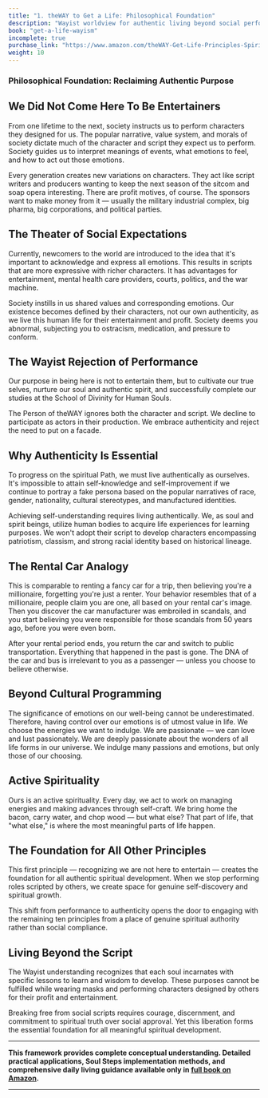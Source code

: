 ```yaml
---
title: "1. theWAY to Get a Life: Philosophical Foundation"
description: "Wayist worldview for authentic living beyond social performance"
book: "get-a-life-wayism"
incomplete: true
purchase_link: "https://www.amazon.com/theWAY-Get-Life-Principles-Spirit-ebook/dp/B0DR9YWPCC/"
weight: 10
---
```


### Philosophical Foundation: Reclaiming Authentic Purpose


## We Did Not Come Here To Be Entertainers

From one lifetime to the next, society instructs us to perform characters they designed for us. The popular narrative, value system, and morals of society dictate much of the character and script they expect us to perform. Society guides us to interpret meanings of events, what emotions to feel, and how to act out those emotions.

Every generation creates new variations on characters. They act like script writers and producers wanting to keep the next season of the sitcom and soap opera interesting. There are profit motives, of course. The sponsors want to make money from it — usually the military industrial complex, big pharma, big corporations, and political parties.

## The Theater of Social Expectations

Currently, newcomers to the world are introduced to the idea that it's important to acknowledge and express all emotions. This results in scripts that are more expressive with richer characters. It has advantages for entertainment, mental health care providers, courts, politics, and the war machine.

Society instills in us shared values and corresponding emotions. Our existence becomes defined by their characters, not our own authenticity, as we live this human life for their entertainment and profit. Society deems you abnormal, subjecting you to ostracism, medication, and pressure to conform.

## The Wayist Rejection of Performance

Our purpose in being here is not to entertain them, but to cultivate our true selves, nurture our soul and authentic spirit, and successfully complete our studies at the School of Divinity for Human Souls.

The Person of theWAY ignores both the character and script. We decline to participate as actors in their production. We embrace authenticity and reject the need to put on a facade.

## Why Authenticity Is Essential

To progress on the spiritual Path, we must live authentically as ourselves. It's impossible to attain self-knowledge and self-improvement if we continue to portray a fake persona based on the popular narratives of race, gender, nationality, cultural stereotypes, and manufactured identities.

Achieving self-understanding requires living authentically. We, as soul and spirit beings, utilize human bodies to acquire life experiences for learning purposes. We won't adopt their script to develop characters encompassing patriotism, classism, and strong racial identity based on historical lineage.

## The Rental Car Analogy

This is comparable to renting a fancy car for a trip, then believing you're a millionaire, forgetting you're just a renter. Your behavior resembles that of a millionaire, people claim you are one, all based on your rental car's image. Then you discover the car manufacturer was embroiled in scandals, and you start believing you were responsible for those scandals from 50 years ago, before you were even born.

After your rental period ends, you return the car and switch to public transportation. Everything that happened in the past is gone. The DNA of the car and bus is irrelevant to you as a passenger — unless you choose to believe otherwise.

## Beyond Cultural Programming

The significance of emotions on our well-being cannot be underestimated. Therefore, having control over our emotions is of utmost value in life. We choose the energies we want to indulge. We are passionate — we can love and lust passionately. We are deeply passionate about the wonders of all life forms in our universe. We indulge many passions and emotions, but only those of our choosing.

## Active Spirituality

Ours is an active spirituality. Every day, we act to work on managing energies and making advances through self-craft. We bring home the bacon, carry water, and chop wood — but what else? That part of life, that "what else," is where the most meaningful parts of life happen.

## The Foundation for All Other Principles

This first principle — recognizing we are not here to entertain — creates the foundation for all authentic spiritual development. When we stop performing roles scripted by others, we create space for genuine self-discovery and spiritual growth.

This shift from performance to authenticity opens the door to engaging with the remaining ten principles from a place of genuine spiritual authority rather than social compliance.

## Living Beyond the Script

The Wayist understanding recognizes that each soul incarnates with specific lessons to learn and wisdom to develop. These purposes cannot be fulfilled while wearing masks and performing characters designed by others for their profit and entertainment.

Breaking free from social scripts requires courage, discernment, and commitment to spiritual truth over social approval. Yet this liberation forms the essential foundation for all meaningful spiritual development.

---

**This framework provides complete conceptual understanding. Detailed practical applications, Soul Steps implementation methods, and comprehensive daily living guidance available only in [full book on Amazon](https://www.amazon.com/theWAY-Get-Life-Principles-Spirit-ebook/dp/B0DR9YWPCC/).**

---
